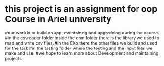 # this project is an assignment for oop Course in Ariel university
#our work is to build an app, maintaining and upgradeing during the course.
#in the csvreader folder inside the com folder there is the library we used to read and write csv files.
#in the EXo there the other files we build and used for the task
#in the tasting folder where the testing and the input files we make and use.
#we hope to learn more about Development and maintaining projects
